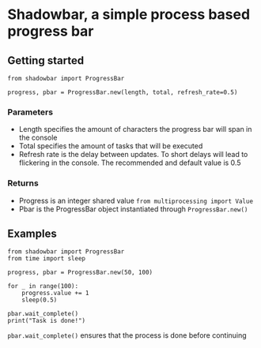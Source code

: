 # Shadowbar, a simple process based progress bar

## Getting started
```
from shadowbar import ProgressBar

progress, pbar = ProgressBar.new(length, total, refresh_rate=0.5)
```

### Parameters
- Length specifies the amount of characters the progress bar will span in the console
- Total specifies the amount of tasks that will be executed
- Refresh rate is the delay between updates. To short delays will lead to flickering in the console. The recommended and default value is 0.5

### Returns
- Progress is an integer shared value `from multiprocessing import Value`
- Pbar is the ProgressBar object instantiated through `ProgressBar.new()`

## Examples
```
from shadowbar import ProgressBar
from time import sleep

progress, pbar = ProgressBar.new(50, 100)

for _ in range(100):
	progress.value += 1
	sleep(0.5)

pbar.wait_complete()
print("Task is done!")
```
`pbar.wait_complete()` ensures that the process is done before continuing